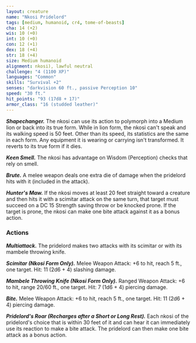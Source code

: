```yaml
---
layout: creature
name: "Nkosi Pridelord"
tags: [medium, humanoid, cr4, tome-of-beasts]
cha: 14 (+2)
wis: 10 (+0)
int: 10 (+0)
con: 12 (+1)
dex: 18 (+4)
str: 18 (+4)
size: Medium humanoid
alignment: nkosi), lawful neutral
challenge: "4 (1100 XP)"
languages: "Common"
skills: "Survival +2"
senses: "darkvision 60 ft., passive Perception 10"
speed: "30 ft."
hit_points: "93 (17d8 + 17)"
armor_class: "16 (studded leather)"
---
```


***Shapechanger.*** The nkosi can use its action to polymorph into a Medium lion or back into its true form. While in lion form, the nkosi can't speak and its walking speed is 50 feet. Other than its speed, its statistics are the same in each form. Any equipment it is wearing or carrying isn't transformed. It reverts to its true form if it dies.

***Keen Smell.*** The nkosi has advantage on Wisdom (Perception) checks that rely on smell.

***Brute.*** A melee weapon deals one extra die of damage when the pridelord hits with it (included in the attack).

***Hunter's Maw.*** If the nkosi moves at least 20 feet straight toward a creature and then hits it with a scimitar attack on the same turn, that target must succeed on a DC 15 Strength saving throw or be knocked prone. If the target is prone, the nkosi can make one bite attack against it as a bonus action.

### Actions

***Multiattack.*** The pridelord makes two attacks with its scimitar or with its mambele throwing knife.

***Scimitar (Nkosi Form Only).*** Melee Weapon Attack: +6 to hit, reach 5 ft., one target. Hit: 11 (2d6 + 4) slashing damage.

***Mambele Throwing Knife (Nkosi Form Only).*** Ranged Weapon Attack: +6 to hit, range 20/60 ft., one target. Hit: 7 (1d6 + 4) piercing damage.

***Bite.*** Melee Weapon Attack: +6 to hit, reach 5 ft., one target. Hit: 11 (2d6 + 4) piercing damage.

***Pridelord's Roar (Recharges after a Short or Long Rest).*** Each nkosi of the pridelord's choice that is within 30 feet of it and can hear it can immediately use its reaction to make a bite attack. The pridelord can then make one bite attack as a bonus action.

